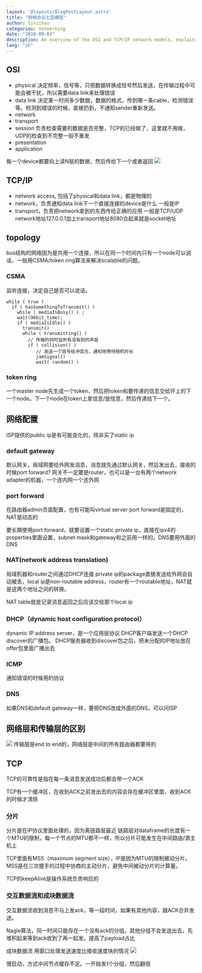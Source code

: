 ```yaml
---
layout: '@layouts/BlogPostLayout.astro'
title: "网络协议七层模型"
author: linzihao
categories: networking
date: "2018-09-03"
description: An overview of the OSI and TCP/IP network models, explaining the functions of each layer and how they interact. This post also covers network topologies and protocols like CSMA and token ring used in bus networks.
lang: "zh"
---
```


## OSI
- physical
决定频率，信号等，只把数据转换成信号然后发送，在传输过程中可能会被干扰，所以需要data link来处理错误
- data link
决定某一时间多少数据，数据的格式，传到哪一条cable，检测错误等。检测到错误的时候，直接扔到，不通知sender重新发送。
- network
- transport
- session
负责检查需要的数据是否完整，TCP的已经做了，这里就不用做，UDP的检查到不完整一般不重发
- presentation
- application

每一个device都要向上读N层的数据，然后传给下一个或者返回
![](https://www.ictshore.com/wp-content/uploads/2016/09/1005-12-Data_processing.png)

## TCP/IP
- network access, 包括了physical和data link，都是物理的
- network，负责通知data link下一个直接连接的device是什么
一般是IP
- transport，负责把network拿到的东西传给正确的应用
一般是TCP/UDP
network地址127.0.0.1加上transport地址8080合起来就是socket地址

## topology
bus结构的网络因为是共用一个连接，所以在同一个时间内只有一个node可以说话，一般用CSMA/token ring算法来解决scalable的问题。

### CSMA
监听连接，决定自己是否可以说话。
```
while ( true )
  if ( hasSomethingToTransmit() )
    while ( mediaIsBusy() ) ;
    wait(96bit_time);
    if ( mediaIsIdle() )
      transmit()
      while ( transmitting() )
		// 传输的同时监听有没有别的声音
        if ( collision() )
		   // 发送一个信号给冲突方，通知他等待随机时长
           jamSignal()
           wait( random() )
```
### token ring
一个master node先生成一个token，然后把token和要传递的信息交给环上的下一个node。下一个node在token上拿信息/放信息，然后传递给下一个。



## 网络配置
ISP提供的public ip是有可能变化的，除非买了static ip

### default gateway
默认网关，局域网要给外网发消息，消息就先通过默认网关，然后发出去，接收的时候port forward?
网关不一定要是router，也可以是一台有两个network adapter的机器，一个连内网一个连外网

### port forward
在路由器admin页面配置，也有可能叫virtual server
port forward是固定的，NAT是动态的

要长期使用port forward，就要设置一个static private ip，直接在ipv4的properties里面设置，subnet mask和gateway和之前用一样的。DNS要用外面的DNS

### NAT(network address translation)
局域机器和router之间通过DHCP连接
private ip的package直接发送给外网会自动被丢，local ip是non-routable address，router有一个routable地址，NAT就是这两个地址之间的转换。

NAT table就是记录消息返回之后应该交给那个local ip

### DHCP（dynamic host configuration protocol）
dynamic IP address server，是一个应用层协议
DHCP客户端发送一个DHCP discover的广播包。
DHCP服务器收到discover包之后，把未分配的IP地址放在offer包里面广播出去

### ICMP
通知错误的时候用的协议

### DNS
如果DNS和default gateway一样，要把DNS改成外面的DNS，可以问ISP


## 网络层和传输层的区别
![](https://user-gold-cdn.xitu.io/2017/12/13/1604f6eba3aa2f38?imageView2/0/w/1280/h/960/format/webp/ignore-error/1)
传输层是end to end的，网络层是中间的所有路由器都要用的

## TCP
TCP的可靠性是指在每一条消息发送成功后都会带一个ACK

TCP有一个缓冲区，在收到ACK之前发出去的内容会存在缓冲区里面，收到ACK的时候才清除

### 分片
分片是在IP协议里面处理的，因为离链路层最近
链路层对dataframe的长度有一个MTU的限制，每一个节点的MTU都不一样，所以分片可能发生在中间路由/源主机上

TCP里面有MSS（maximum segment size），IP是因为MTU的限制被动分片。MSS是在三次握手的过程中协商的主动分片，避免中间被动分片的计算量。

TCP的keepAlive是操作系统负责响应的

### 交互数据流和成块数据流
交互数据流收到消息不马上发ack，等一段时间，如果有其他内容，跟ACK合并发送。

Nagle算法，同一时间只能存在一个没有ack的分组。其他分组不会发送出去，先堆积起来等到ack收到了再一起发。提高了payload占比

成块数据流
用窗口处理发送速度比接收速度快的情况
![](https://upload-images.jianshu.io/upload_images/4437917-0d73ca5704cf3169.png?imageMogr2/auto-orient/strip%7CimageView2/2/w/924/format/webp)

慢启动，方式中间节点缓存不足。一开始发1个分组，然后翻倍